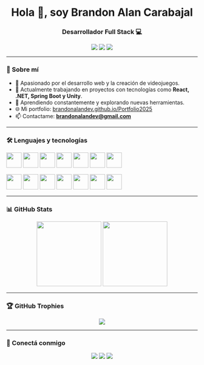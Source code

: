 <h1 align="center">Hola 👋, soy Brandon Alan Carabajal</h1>
<h3 align="center">Desarrollador Full Stack 💻</h3>

<p align="center">
  <a href="https://www.linkedin.com/in/brandon-alan-carabajal-97b294223/"><img src="https://img.shields.io/badge/-LinkedIn-0077B5?style=flat-square&logo=Linkedin&logoColor=white" /></a>
  <a href="mailto:brandoncarabajal@gmail.com"><img src="https://img.shields.io/badge/-Email-D14836?style=flat-square&logo=Gmail&logoColor=white" /></a>
  <a href="https://brandonalandev.github.io/Portfolio2025"><img src="https://img.shields.io/badge/-Portfolio-24292E?style=flat-square&logo=GitHub&logoColor=white" /></a>
</p>

---

### 🚀 Sobre mí

- 🎯 Apasionado por el desarrollo web y la creación de videojuegos.
- 💼 Actualmente trabajando en proyectos con tecnologías como **React, .NET, Spring Boot y Unity**.
- 🧠 Aprendiendo constantemente y explorando nuevas herramientas.
- 🌐 Mi portfolio: [brandonalandev.github.io/Portfolio2025](https://brandonalandev.github.io/Portfolio2025)
- 📫 Contactame: **brandonalandev@gmail.com**

---

### 🛠️ Lenguajes y tecnologías

<p align="left">
  <img src="https://cdn.jsdelivr.net/gh/devicons/devicon/icons/javascript/javascript-original.svg" style="height:40px;"/>
  <img src="https://cdn.jsdelivr.net/gh/devicons/devicon/icons/react/react-original.svg" style="height:40px;"/>
  <img src="https://cdn.jsdelivr.net/gh/devicons/devicon/icons/nextjs/nextjs-original.svg" style="height:40px;"/>
  <img src="https://cdn.jsdelivr.net/gh/devicons/devicon/icons/csharp/csharp-original.svg" style="height:40px;"/>
  <img src="https://cdn.jsdelivr.net/gh/devicons/devicon/icons/dot-net/dot-net-original.svg" style="height:40px;"/>
  <img src="https://cdn.jsdelivr.net/gh/devicons/devicon/icons/java/java-original.svg" style="height:40px;"/>
  <img src="https://cdn.jsdelivr.net/gh/devicons/devicon/icons/spring/spring-original.svg" style="height:40px;"/>
</p>
<p align="left">
  <img src="https://cdn.jsdelivr.net/gh/devicons/devicon/icons/angularjs/angularjs-original.svg" style="height:40px;"/>
  <img src="https://cdn.jsdelivr.net/gh/devicons/devicon/icons/php/php-original.svg" style="height:40px;"/>
  <img src="https://www.svgrepo.com/show/303229/microsoft-sql-server-logo.svg" style="height:40px;"/>
  <img src="https://cdn.jsdelivr.net/gh/devicons/devicon/icons/postgresql/postgresql-original.svg" style="height:40px;"/>
  <img src="https://cdn.jsdelivr.net/gh/devicons/devicon/icons/mysql/mysql-original.svg" style="height:40px;"/>
  <img src="https://cdn.jsdelivr.net/gh/devicons/devicon/icons/github/github-original.svg" style="height:40px;"/>
  <img src="https://cdn.jsdelivr.net/gh/devicons/devicon/icons/unity/unity-original.svg" style="height:40px;"/>
</p>

---

### 📊 GitHub Stats

<p align="center">
  <img src="https://github-readme-stats.vercel.app/api?username=BrandonAlanDev&show_icons=true&theme=tokyonight" height="170"/>
  <img src="https://github-readme-stats.vercel.app/api/top-langs/?username=BrandonAlanDev&layout=compact&theme=tokyonight" height="170"/>
</p>

---

### 🏆 GitHub Trophies

<p align="center">
  <img src="https://github-profile-trophy.vercel.app/?username=BrandonAlanDev&theme=onedark&no-frame=true&row=1&column=6" />
</p>

---

### 🔗 Conectá conmigo

<p align="center">
  <a href="https://www.linkedin.com/in/brandon-alan-carabajal-97b294223/"><img src="https://img.shields.io/badge/-LinkedIn-blue?style=flat-square&logo=linkedin&logoColor=white" /></a>
  <a href="mailto:brandoncarabajal@gmail.com"><img src="https://img.shields.io/badge/-Email-red?style=flat-square&logo=gmail&logoColor=white" /></a>
  <a href="https://brandonalandev.github.io/Portfolio2025"><img src="https://img.shields.io/badge/-Portfolio-black?style=flat-square&logo=github&logoColor=white" /></a>
</p>
